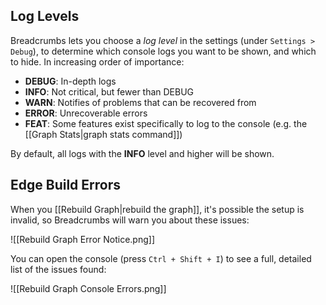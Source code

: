 ## Log Levels

Breadcrumbs lets you choose a _log level_ in the settings (under `Settings > Debug`), to determine which console logs you want to be shown, and which to hide. In increasing order of importance:

- **DEBUG**: In-depth logs
- **INFO**: Not critical, but fewer than DEBUG
- **WARN**: Notifies of problems that can be recovered from
- **ERROR**: Unrecoverable errors
- **FEAT**: Some features exist specifically to log to the console (e.g. the [[Graph Stats|graph stats command]])

By default, all logs with the **INFO** level and higher will be shown.

## Edge Build Errors

When you [[Rebuild Graph|rebuild the graph]], it's possible the setup is invalid, so Breadcrumbs will warn you about these issues:

![[Rebuild Graph Error Notice.png]]

You can open the console (press `Ctrl + Shift + I`) to see a full, detailed list of the issues found:

![[Rebuild Graph Console Errors.png]]
